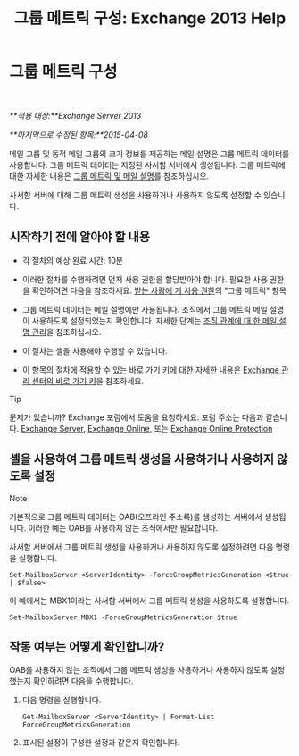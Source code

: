 ﻿---
title: '그룹 메트릭 구성: Exchange 2013 Help'
TOCTitle: 그룹 메트릭 구성
ms:assetid: 76ccd6a7-e2ec-42f4-9ab3-e8cc257ac896
ms:mtpsurl: https://technet.microsoft.com/ko-kr/library/JJ649327(v=EXCHG.150)
ms:contentKeyID: 50483447
ms.date: 05/22/2018
mtps_version: v=EXCHG.150
ms.translationtype: MT
---

# 그룹 메트릭 구성

 

_**적용 대상:**Exchange Server 2013_

_**마지막으로 수정된 항목:**2015-04-08_

메일 그룹 및 동적 메일 그룹의 크기 정보를 제공하는 메일 설명은 그룹 메트릭 데이터를 사용합니다. 그룹 메트릭 데이터는 지정된 사서함 서버에서 생성됩니다. 그룹 메트릭에 대한 자세한 내용은 [그룹 메트릭 및 메일 설명](group-metrics-and-mailtips-exchange-2013-help.md)를 참조하십시오.

사서함 서버에 대해 그룹 메트릭 생성을 사용하거나 사용하지 않도록 설정할 수 있습니다.

## 시작하기 전에 알아야 할 내용

  - 각 절차의 예상 완료 시간: 10분

  - 이러한 절차를 수행하려면 먼저 사용 권한을 할당받아야 합니다. 필요한 사용 권한을 확인하려면 다음을 참조하세요. [받는 사람에 게 사용 권한](recipients-permissions-exchange-2013-help.md)의 "그룹 메트릭" 항목

  - 그룹 메트릭 데이터는 메일 설명에만 사용됩니다. 조직에서 그룹 메트릭 메일 설명이 사용하도록 설정되었는지 확인합니다. 자세한 단계는 [조직 관계에 대 한 메일 설명 관리](manage-mailtips-for-organization-relationships-exchange-2013-help.md)을 참조하십시오.

  - 이 절차는 셸을 사용해야 수행할 수 있습니다.

  - 이 항목의 절차에 적용할 수 있는 바로 가기 키에 대한 자세한 내용은 [Exchange 관리 센터의 바로 가기 키](keyboard-shortcuts-in-the-exchange-admin-center-exchange-online-protection-help.md)을 참조하세요.


> [!TIP]
> 문제가 있습니까? Exchange 포럼에서 도움을 요청하세요. 포럼 주소는 다음과 같습니다. <A href="https://go.microsoft.com/fwlink/p/?linkid=60612">Exchange Server</A>, <A href="https://go.microsoft.com/fwlink/p/?linkid=267542">Exchange Online</A>, 또는 <A href="https://go.microsoft.com/fwlink/p/?linkid=285351">Exchange Online Protection</A>



## 셸을 사용하여 그룹 메트릭 생성을 사용하거나 사용하지 않도록 설정


> [!NOTE]
> 기본적으로 그룹 메트릭 데이터는 OAB(오프라인 주소록)를 생성하는 서버에서 생성됩니다. 이러한 예는 OAB를 사용하지 않는 조직에서만 필요합니다.



사서함 서버에서 그룹 메트릭 생성을 사용하거나 사용하지 않도록 설정하려면 다음 명령을 실행합니다.

    Set-MailboxServer <ServerIdentity> -ForceGroupMetricsGeneration <$true | $false>

이 예에서는 MBX1이라는 사서함 서버에서 그룹 메트릭 생성을 사용하도록 설정합니다.

    Set-MailboxServer MBX1 -ForceGroupMetricsGeneration $true

## 작동 여부는 어떻게 확인합니까?

OAB를 사용하지 않는 조직에서 그룹 메트릭 생성을 사용하거나 사용하지 않도록 설정했는지 확인하려면 다음을 수행합니다.

1.  다음 명령을 실행합니다.
    
        Get-MailboxServer <ServerIdentity> | Format-List ForceGroupMetricsGeneration

2.  표시된 설정이 구성한 설정과 같은지 확인합니다.

